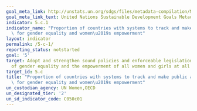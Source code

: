 ```yaml
---
goal_meta_link: http://unstats.un.org/sdgs/files/metadata-compilation/Metadata-Goal-5.pdf
goal_meta_link_text: United Nations Sustainable Development Goals Metadata (pdf 634kB)
indicator: 5.c.1
indicator_name: "Proportion of countries with systems to track and make public allocations\
  \ for gender equality and women\u2019s empowerment"
layout: indicator
permalink: /5-c-1/
reporting_status: notstarted
goal: '5'
target: Adopt and strengthen sound policies and enforceable legislation for the promotion
  of gender equality and the empowerment of all women and girls at all levels
target_id: 5.c
title: "Proportion of countries with systems to track and make public allocations\
  \ for gender equality and women\u2019s empowerment"
un_custodian_agency: UN Women,OECD
un_designated_tier: '2'
un_sd_indicator_code: C050c01
---
```

